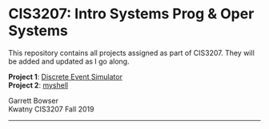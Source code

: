 #  CIS3207: Intro Systems Prog & Oper Systems

This repository contains all projects assigned as part of CIS3207. They will be added and updated as I go along.

**Project 1**: [Discrete Event Simulator](https://github.com/tuh37046/CIS3207/tree/master/P1_Discrete_Event_Simulation)
<br>
**Project 2**: [myshell](https://github.com/tuh37046/CIS3207/tree/master/P2_myshell) 


Garrett Bowser <br>
Kwatny CIS3207 Fall 2019
************************
